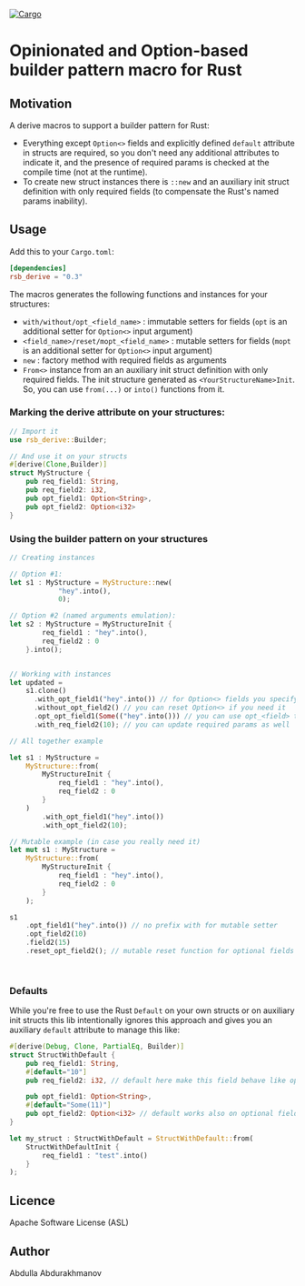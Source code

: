 [![Cargo](https://img.shields.io/crates/v/rsb_derive.svg)](https://crates.io/crates/rsb_derive)

# Opinionated and Option-based builder pattern macro for Rust

## Motivation
A derive macros to support a builder pattern for Rust:
- Everything except `Option<>` fields and explicitly defined `default` attribute in structs are required, so you 
don't need any additional attributes to indicate it, and the presence of required params 
is checked at the compile time (not at the runtime).
- To create new struct instances there is `::new` and an auxiliary init struct definition 
with only required fields (to compensate the Rust's named params inability). 

## Usage

Add this to your `Cargo.toml`:

```toml
[dependencies]
rsb_derive = "0.3"
```

The macros generates the following functions and instances for your structures:
- `with/without/opt_<field_name>` : immutable setters for fields (`opt` is an additional setter for `Option<>` input argument)
- `<field_name>/reset/mopt_<field_name>` : mutable setters for fields (`mopt` is an additional setter for `Option<>` input argument)
- `new` : factory method with required fields as arguments
- `From<>` instance from an an auxiliary init struct definition with only required fields. 
The init structure generated as `<YourStructureName>Init`. So, you can use `from(...)` or `into()` 
functions from it.

### Marking the derive attribute on your structures:

```rust
// Import it
use rsb_derive::Builder;

// And use it on your structs
#[derive(Clone,Builder)]
struct MyStructure {
    pub req_field1: String,
    pub req_field2: i32,
    pub opt_field1: Option<String>,
    pub opt_field2: Option<i32>
}
```

### Using the builder pattern on your structures 

```rust
// Creating instances

// Option #1:
let s1 : MyStructure = MyStructure::new(
            "hey".into(),
            0);

// Option #2 (named arguments emulation):
let s2 : MyStructure = MyStructureInit {
        req_field1 : "hey".into(),
        req_field2 : 0
    }.into();


// Working with instances
let updated = 
    s1.clone()
      .with_opt_field1("hey".into()) // for Option<> fields you specify a bare argument
      .without_opt_field2() // you can reset Option<> if you need it
      .opt_opt_field1(Some(("hey".into())) // you can use opt_<field> to provide Option<> inputs
      .with_req_field2(10); // you can update required params as well

// All together example

let s1 : MyStructure =
    MyStructure::from(
        MyStructureInit {
            req_field1 : "hey".into(),
            req_field2 : 0
        }
    )
        .with_opt_field1("hey".into())
        .with_opt_field2(10);

// Mutable example (in case you really need it)
let mut s1 : MyStructure =
    MyStructure::from(
        MyStructureInit {
            req_field1 : "hey".into(),
            req_field2 : 0
        }
    );

s1
    .opt_field1("hey".into()) // no prefix with for mutable setter    
    .opt_field2(10)
    .field2(15)
    .reset_opt_field2(); // mutable reset function for optional fields

    


``` 

### Defaults

While you're free to use the Rust `Default` on your own structs or on auxiliary init structs 
this lib intentionally ignores this approach and gives you an auxiliary `default` attribute 
to manage this like: 

```rust
#[derive(Debug, Clone, PartialEq, Builder)]
struct StructWithDefault {
    pub req_field1: String,
    #[default="10"]
    pub req_field2: i32, // default here make this field behave like optional

    pub opt_field1: Option<String>,
    #[default="Some(11)"]
    pub opt_field2: Option<i32> // default works also on optional fields
}

let my_struct : StructWithDefault = StructWithDefault::from(
    StructWithDefaultInit {
        req_field1 : "test".into()
    }
);
```


## Licence
Apache Software License (ASL)

## Author
Abdulla Abdurakhmanov
